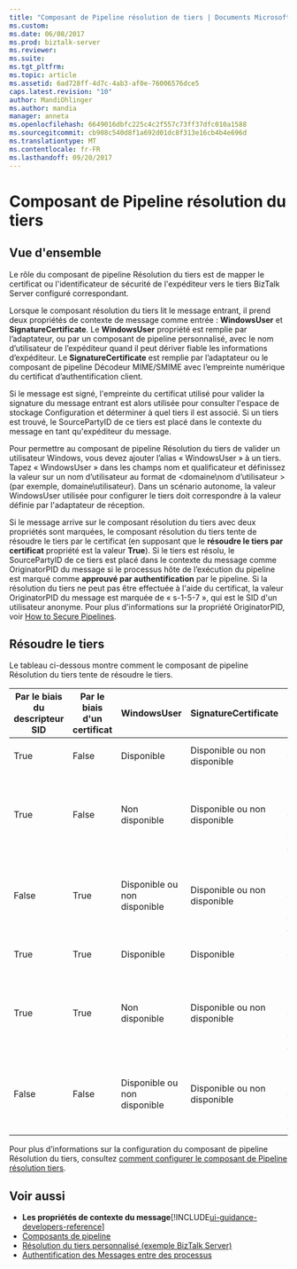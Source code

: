 ```yaml
---
title: "Composant de Pipeline résolution de tiers | Documents Microsoft"
ms.custom: 
ms.date: 06/08/2017
ms.prod: biztalk-server
ms.reviewer: 
ms.suite: 
ms.tgt_pltfrm: 
ms.topic: article
ms.assetid: 6ad728ff-4d7c-4ab3-af0e-76006576dce5
caps.latest.revision: "10"
author: MandiOhlinger
ms.author: mandia
manager: anneta
ms.openlocfilehash: 6649016dbfc225c4c2f557c73ff37dfc010a1588
ms.sourcegitcommit: cb908c540d8f1a692d01dc8f313e16cb4b4e696d
ms.translationtype: MT
ms.contentlocale: fr-FR
ms.lasthandoff: 09/20/2017
---
```

# <a name="party-resolution-pipeline-component"></a>Composant de Pipeline résolution du tiers

## <a name="overview"></a>Vue d'ensemble
Le rôle du composant de pipeline Résolution du tiers est de mapper le certificat ou l'identificateur de sécurité de l'expéditeur vers le tiers BizTalk Server configuré correspondant.  
  
 Lorsque le composant résolution du tiers lit le message entrant, il prend deux propriétés de contexte de message comme entrée : **WindowsUser** et **SignatureCertificate**. Le **WindowsUser** propriété est remplie par l’adaptateur, ou par un composant de pipeline personnalisé, avec le nom d’utilisateur de l’expéditeur quand il peut dériver fiable les informations d’expéditeur. Le **SignatureCertificate** est remplie par l’adaptateur ou le composant de pipeline Décodeur MIME/SMIME avec l’empreinte numérique du certificat d’authentification client.  
  
 Si le message est signé, l'empreinte du certificat utilisé pour valider la signature du message entrant est alors utilisée pour consulter l'espace de stockage Configuration et déterminer à quel tiers il est associé. Si un tiers est trouvé, le SourcePartyID de ce tiers est placé dans le contexte du message en tant qu'expéditeur du message.  
  
 Pour permettre au composant de pipeline Résolution du tiers de valider un utilisateur Windows, vous devez ajouter l’alias « WindowsUser » à un tiers. Tapez « WindowsUser » dans les champs nom et qualificateur et définissez la valeur sur un nom d’utilisateur au format de \<domaine\nom d’utilisateur > (par exemple, domaine\utilisateur). Dans un scénario autonome, la valeur WindowsUser utilisée pour configurer le tiers doit correspondre à la valeur définie par l'adaptateur de réception.  
  
 Si le message arrive sur le composant résolution du tiers avec deux propriétés sont marquées, le composant résolution du tiers tente de résoudre le tiers par le certificat (en supposant que le **résoudre le tiers par certificat** propriété est la valeur **True**). Si le tiers est résolu, le SourcePartyID de ce tiers est placé dans le contexte du message comme OriginatorPID du message si le processus hôte de l’exécution du pipeline est marqué comme **approuvé par authentification** par le pipeline. Si la résolution du tiers ne peut pas être effectuée à l'aide du certificat, la valeur OriginatorPID du message est marquée de « s-1-5-7 », qui est le SID d'un utilisateur anonyme. Pour plus d’informations sur la propriété OriginatorPID, voir [How to Secure Pipelines](../core/how-to-secure-pipelines.md).  

## <a name="resolve-the-party"></a>Résoudre le tiers  
 Le tableau ci-dessous montre comment le composant de pipeline Résolution du tiers tente de résoudre le tiers.  
  
|Par le biais du descripteur SID|Par le biais d'un certificat|WindowsUser|SignatureCertificate|Résultat|  
|------------|--------------------|-----------------|--------------------------|------------|  
|True|False|Disponible|Disponible ou non disponible|Le tiers est résolu.|  
|True|False|Non disponible|Disponible ou non disponible|Le tiers n'est pas résolu et est marqué comme anonyme.|  
|False|True|Disponible ou non disponible|Disponible ou non disponible|Le tiers n'est pas résolu et est marqué comme anonyme.|  
|True|True|Disponible|Disponible|Le tiers est résolu.|  
|True|True|Non disponible|Disponible ou non disponible|Le tiers n'est pas résolu et est marqué comme anonyme.|  
|False|False|Disponible ou non disponible|Disponible ou non disponible|Le tiers n'est pas résolu et est marqué comme anonyme.|  
  
 Pour plus d’informations sur la configuration du composant de pipeline Résolution du tiers, consultez [comment configurer le composant de Pipeline résolution tiers](../core/how-to-configure-the-party-resolution-pipeline-component.md).  
  
## <a name="see-also"></a>Voir aussi  
-  **Les propriétés de contexte du message**[!INCLUDE[ui-guidance-developers-reference](../includes/ui-guidance-developers-reference.md)]   
-  [Composants de pipeline](../core/pipeline-components.md)   
-  [Résolution du tiers personnalisé (exemple BizTalk Server)](../core/custom-party-resolution-biztalk-server-sample.md)   
-  [Authentification des Messages entre des processus](../core/authentication-of-messages-between-processes.md)